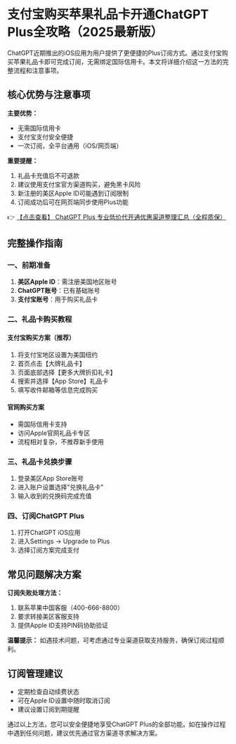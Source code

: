 # 支付宝购买苹果礼品卡开通ChatGPT Plus全攻略（2025最新版）

ChatGPT近期推出的iOS应用为用户提供了更便捷的Plus订阅方式。通过支付宝购买苹果礼品卡即可完成订阅，无需绑定国际信用卡。本文将详细介绍这一方法的完整流程和注意事项。

## 核心优势与注意事项

**主要优势：**
- 无需国际信用卡
- 支付宝支付安全便捷
- 一次订阅，全平台通用（iOS/网页端）

**重要提醒：**
1. 礼品卡充值后不可退款
2. 建议使用支付宝官方渠道购买，避免黑卡风险
3. 新注册的美区Apple ID可能遇到订阅限制
4. 订阅成功后可在网页端同步使用Plus功能

👉 [【点击查看】 ChatGPT Plus 专业低价代开通优惠渠道整理汇总（全程质保）](https://bit.ly/DaiKai)

## 完整操作指南

### 一、前期准备
1. **美区Apple ID**：需注册美国地区账号
2. **ChatGPT账号**：已有基础账号
3. **支付宝账号**：用于购买礼品卡

### 二、礼品卡购买教程

#### 支付宝购买方案（推荐）
1. 将支付宝地区设置为美国纽约
2. 首页点击【大牌礼品卡】
3. 页面底部选择【更多大牌折扣礼卡】
4. 搜索并选择【App Store】礼品卡
5. 填写收件邮箱等信息完成购买

#### 官网购买方案
- 需国际信用卡支持
- 访问Apple官网礼品卡专区
- 流程相对复杂，不推荐新手使用

### 三、礼品卡兑换步骤
1. 登录美区App Store账号
2. 进入账户设置选择"兑换礼品卡"
3. 输入收到的兑换码完成充值

### 四、订阅ChatGPT Plus
1. 打开ChatGPT iOS应用
2. 进入Settings → Upgrade to Plus
3. 选择订阅方案完成支付

## 常见问题解决方案

**订阅失败处理方法：**
1. 联系苹果中国客服（400-666-8800）
2. 要求转接美区客服支持
3. 提供Apple ID支持PIN码协助验证

**温馨提示：** 如遇技术问题，可考虑通过专业渠道获取支持服务，确保订阅过程顺利。

## 订阅管理建议
- 定期检查自动续费状态
- 可在Apple ID设置中随时取消订阅
- 建议设置订阅到期提醒

通过以上方法，您可以安全便捷地享受ChatGPT Plus的全部功能。如在操作过程中遇到任何问题，建议优先通过官方渠道寻求解决方案。